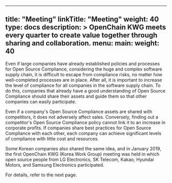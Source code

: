 
---
title: "Meeting"
linkTitle: "Meeting"
weight: 40
type: docs
description: >
  OpenChain KWG meets every quarter to create value together through sharing and collaboration.
menu:
  main:
    weight: 40
---

Even if large companies have already established policies and processes for Open Source Compliance, considering the huge and complex software supply chain, it is difficult to escape from compliance risks, no matter how well-completed processes are in place. After all, it is important to increase the level of compliance for all companies in the software supply chain. To do this, companies that already have a good understanding of Open Source Compliance should share their assets and guide them so that other companies can easily participate.

Even if a company's Open Source Compliance assets are shared with competitors, it does not adversely affect sales. Conversely, finding out a competitor's Open Source Compliance policy cannot link it to an increase in corporate profits. If companies share best practices for Open Source Compliance with each other, each company can achieve significant levels of compliance with little cost and resources.

Some Korean companies also shared the same idea, and in January 2019, the first OpenChain KWG (Korea Work Group) meeting was held in which open source people from LG Electronics, SK Telecom, Kakao, Hyundai Motors, and Samsung Electronics participated.

For details, refer to the next page.

